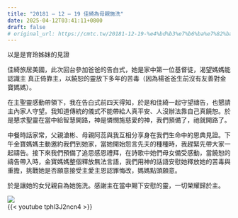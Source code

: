 ```yaml
---
title: "20181 – 12 – 19 佳綺為母親施洗"
date: 2025-04-12T03:41:11+0800
draft: false
# original_url: https://cmtc.tw/20181-12-19-%e4%bd%b3%e7%b6%ba%e7%82%ba%e6%af%8d%e8%a6%aa%e6%96%bd%e6%b4%97
---
```



以是是育玲姊妹的見證

佳綺旅居美國，此次回台參加爸爸的告白式，她是家中第一位基督徒，渴望媽媽能認識主 真正倚靠主，以饒恕的靈放下多年的苦毒（因為楊爸爸生前沒有友善對金寶媽媽）。

在主聖靈感動帶領下，我在告白式前四天得知，於是和佳綺一起守望禱告，也懇請主內家人守望。我知道傳統的儀式不能帶給人真平安、人沒辦法靠自己真饒恕。於是懇求聖靈在當中給智慧開路，神是憐憫施慈愛的神，我們預備了，祂就開路了。

中餐時話家常，父親滄彬、母親阿蕊與我互相分享身在我們生命中的恩典見證。下午金寶媽媽主動邀約我們到她家，當她開始怨言先夫的種種時，我趕緊先帶大家一起禱告。接下來我們預備了追思感恩禮拜，在詩歌中她們母女備受感動，當饒恕的禱告帶入時，金寶媽媽整個釋放無法言語，我們用神的話語安慰她釋放她的苦毒與重擔，挑戰她是否願意接受主愛主恩認罪悔改，媽媽點頭願意。

於是讓她的女兒親自為她施洗。感謝主在當中賜下安慰的靈，一切榮耀歸於主。

![](/images/佳綺母親受洗.jpg)
<br>
{{< youtube tphl3J2ncn4 >}}

